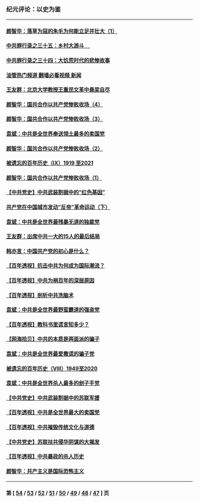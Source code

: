 ### 纪元评论：以史为鉴
---
#### [颜智华：落草为寇的朱毛为何能立足并壮大（1）](../../pages/nsc1028/n13093178.md?07170330) 
#### [中共罪行录之三十五：乡村大游斗     ](../../pages/nsc1028/n13093007.md?07170330) 
#### [中共罪行录之三十四：大饥荒时代的悲惨故事](../../pages/nsc1028/n13087993.md?07170330) 
#### [油管热门频道 翻墙必看视频 新闻](ok?07170330)
#### [王友群：北京大学教授王重民文革中悬梁自尽](../../pages/nsc1028/n13084645.md?07170330) 
#### [颜智华：国共合作以共产党惨败收场（4）](../../pages/nsc1028/n13082967.md?07170330) 
#### [颜智华：国共合作以共产党惨败收场（3）](../../pages/nsc1028/n13081595.md?07170330) 
#### [袁斌：中共是全世界奉送领土最多的卖国党](../../pages/nsc1028/n13080359.md?07170330) 
#### [颜智华：国共合作以共产党惨败收场（2）](../../pages/nsc1028/n13079964.md?07170330) 
#### [被遗忘的百年历史（Ⅸ）1919 至2021](../../pages/nsc1028/n13048246.md?07170330) 
#### [颜智华：国共合作以共产党惨败收场（1）](../../pages/nsc1028/n13078336.md?07170330) 
#### [【中共党史】中共武装割据中的“红色基因”](../../pages/nsc1028/n13074576.md?07170330) 
#### [共产党在中国城市发动“反帝”革命运动（下）](../../pages/nsc1028/n13076119.md?07170330) 
#### [袁斌：中共是全世界最残暴无道的独裁党](../../pages/nsc1028/n13068366.md?07170330) 
#### [王友群：出席中共一大的15人的最后结局](../../pages/nsc1028/n13067282.md?07170330) 
#### [韩亦言：中国共产党的初心是什么？](../../pages/nsc1028/n13065420.md?07170330) 
#### [【百年透视】抗击中共为何成为国际潮流？](../../pages/nsc1028/n13065845.md?07170330) 
#### [【百年透视】中共为祸百年的深层原因](../../pages/nsc1028/n13065827.md?07170330) 
#### [【百年透视】剖析中共洗脑术](../../pages/nsc1028/n13064830.md?07170330) 
#### [袁斌：中共是全世界最野蛮霸道的强盗党](../../pages/nsc1028/n13064758.md?07170330) 
#### [【百年透视】教科书里谎言知多少？](../../pages/nsc1028/n13064563.md?07170330) 
#### [【网海拾贝】中共的本质是两面派的骗子](../../pages/nsc1028/n13062711.md?07170330) 
#### [袁斌：中共是全世界最爱撒谎的骗子党](../../pages/nsc1028/n13062650.md?07170330) 
#### [被遗忘的百年历史（VIII）1949至2020](../../pages/nsc1028/n13048188.md?07170330) 
#### [袁斌：中共是全世界杀人最多的刽子手党](../../pages/nsc1028/n13059947.md?07170330) 
#### [【中共党史】中共武装割据中的苏联军援](../../pages/nsc1028/n13058998.md?07170330) 
#### [【百年透视】中共是全世界最大的卖国党](../../pages/nsc1028/n13014567.md?07170330) 
#### [【百年透视】中共摧毁传统文化与道德](../../pages/nsc1028/n13057253.md?07170330) 
#### [【中共党史】苏联扶共侵华阴谋的大揭发](../../pages/nsc1028/n13056050.md?07170330) 
#### [【百年透视】中共暴政的杀人历史](../../pages/nsc1028/n13051791.md?07170330) 
#### [颜智华：共产主义是国际恐怖主义](../../pages/nsc1028/n13052583.md?07170330) 

---
#### 第 [ [54](./54.md?07170330) / [53](./53.md?07170330) / [52](./52.md?07170330) / [51](./51.md?07170330) / [50](./50.md?07170330) / [49](./49.md?07170330) / [48](./48.md?07170330) / [47](./47.md?07170330) ] 页
